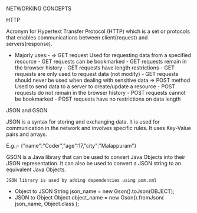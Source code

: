 NETWORKING CONCEPTS

HTTP

Acronym for Hypertext Transfer Protocol (HTTP) which is a set or protocols that enables communications between client(request)
and servers(response).

- Majorly uses:-
        => GET request
            Used for requesting data from a specified resource
            - GET requests can be bookmarked
            - GET requests remain in the browser history
            - GET requests have length restrictions
            - GET requests are only used to request data (not modify)
            - GET requests should never be used when dealing with sensitive data
        => POST method
            Used to send data to a server to create/update a resource
            - POST requests do not remain in the browser history
            - POST requests cannot be bookmarked
            - POST requests have no restrictions on data length

JSON and GSON

JSON is a syntax for storing and exchanging data. It is used for communication in the network and involves specific rules. It
uses Key-Value pairs and arrays.

E.g.:- {"name":"Coder","age":17,"city":"Malappuram"}

GSON is a Java library that can be used to convert Java Objects into their JSON representation. It can also be used to convert a
JSON string to an equivalent Java Objects.

    JSON library is used by adding dependencies using pom.xml

  - Object to JSON
    String json_name = new Gson().toJson(OBJECT);
  - JSON to Object
    Object object_name = new Gson().fromJson( json_name, Object.class );
